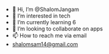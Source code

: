 - 👋 Hi, I’m @ShalomJangam
- 👀 I’m interested in tech
- 🌱 I’m currently learning 6
- 💞️ I’m looking to collaborate on apps
- 📫 How to reach me via email
- shalomsam14@gmail.com

<!---
ShalomJangam/ShalomJangam is a ✨ special ✨ repository because its `README.md` (this file) appears on your GitHub profile.
You can click the Preview link to take a look at your changes.
--->
